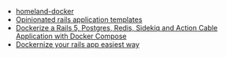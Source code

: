 - [homeland-docker](https://github.com/ruby-china/homeland-docker/blob/master/docker-compose.yml)
- [Opinionated rails application templates](https://github.com/nickjj/orats)
- [Dockerize a Rails 5, Postgres, Redis, Sidekiq and Action Cable Application with Docker Compose](https://nickjanetakis.com/blog/dockerize-a-rails-5-postgres-redis-sidekiq-action-cable-app-with-docker-compose)
- [Dockernize your rails app easiest way](https://github.com/kikyous/docker-rails)
